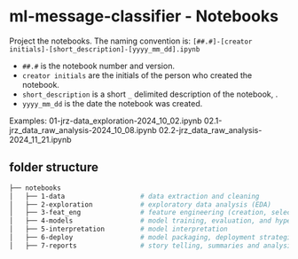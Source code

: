 # ml-message-classifier - Notebooks

Project the notebooks. The naming convention is:
`[##.#]-[creator initials]-[short_description]-[yyyy_mm_dd].ipynb`

- `##.#` is the notebook number and version.
- `creator initials` are the initials of the person who created the notebook.
- `short_description` is a short `_` delimited description of the notebook,  .
- `yyyy_mm_dd` is the date the notebook was created.

Examples:
01-jrz-data_exploration-2024_10_02.ipynb
02.1-jrz_data_raw_analysis-2024_10_08.ipynb
02.2-jrz_data_raw_analysis-2024_11_21.ipynb

## folder structure

```bash
├── notebooks
│   ├── 1-data                   # data extraction and cleaning
│   ├── 2-exploration            # exploratory data analysis (EDA)
│   ├── 3-feat_eng               # feature engineering (creation, selection, and transformation.)
│   ├── 4-models                 # model training, evaluation, and hyperparameter tuning.
│   ├── 5-interpretation         # model interpretation
│   ├── 6-deploy                 # model packaging, deployment strategies.
│   ├── 7-reports                # story telling, summaries and analysis conclusions.
```
